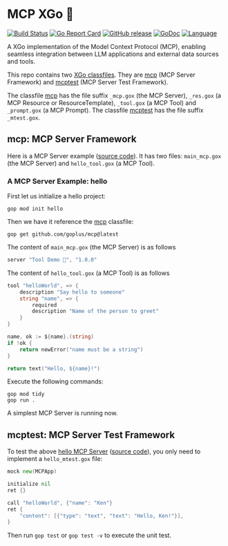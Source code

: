 MCP XGo 🚀
=====

[![Build Status](https://github.com/goplus/mcp/actions/workflows/go.yml/badge.svg)](https://github.com/goplus/mcp/actions/workflows/go.yml)
[![Go Report Card](https://goreportcard.com/badge/github.com/goplus/mcp)](https://goreportcard.com/report/github.com/goplus/mcp)
[![GitHub release](https://img.shields.io/github/v/tag/goplus/mcp.svg?label=release)](https://github.com/goplus/mcp/releases)
[![GoDoc](https://pkg.go.dev/badge/github.com/goplus/mcp.svg)](https://pkg.go.dev/github.com/goplus/mcp)
[![Language](https://img.shields.io/badge/language-XGo-blue.svg)](https://github.com/goplus/gop)
<!--
[![Coverage Status](https://codecov.io/gh/goplus/mcp/branch/main/graph/badge.svg)](https://codecov.io/gh/goplus/mcp)
-->

A XGo implementation of the Model Context Protocol (MCP), enabling seamless integration between LLM applications and external data sources and tools.

This repo contains two [XGo classfiles](https://github.com/goplus/gop/blob/main/doc/classfile.md). They are [mcp](#mcp-mcp-server-framework) (MCP Server Framework) and [mcptest](#mcptest-mcp-server-test-framework) (MCP Server Test Framework).

The classfile [mcp](#mcp-mcp-server-framework) has the file suffix `_mcp.gox` (the MCP Server), `_res.gox` (a MCP Resource or ResourceTemplate), `_tool.gox` (a MCP Tool) and `_prompt.gox` (a MCP Prompt). The classfile [mcptest](#mcptest-mcp-server-test-framework) has the file suffix `_mtest.gox`.

## mcp: MCP Server Framework

Here is a MCP Server example ([source code](demo/hello)). It has two files: `main_mcp.gox` (the MCP Server) and `hello_tool.gox` (a MCP Tool).

### A MCP Server Example: hello

First let us initialize a hello project:

```
gop mod init hello
```

Then we have it reference the [mcp](https://pkg.go.dev/github.com/goplus/mcp) classfile:

```
gop get github.com/goplus/mcp@latest
```

The content of `main_mcp.gox` (the MCP Server) is as follows

```go
server "Tool Demo 🚀", "1.0.0"
```

The content of `hello_tool.gox` (a MCP Tool) is as follows

```go
tool "helloWorld", => {
	description "Say hello to someone"
	string "name", => {
		required
		description "Name of the person to greet"
	}
}

name, ok := ${name}.(string)
if !ok {
	return newError("name must be a string")
}

return text("Hello, ${name}!")
```

Execute the following commands:

```
gop mod tidy
gop run .
```

A simplest MCP Server is running now.

## mcptest: MCP Server Test Framework

To test the above [hello MCP Server](#a-mcp-server-example-hello) ([source code](demo/hello)), you only need to implement a `hello_mtest.gox` file:

```go
mock new(MCPApp)

initialize nil
ret {}

call "helloWorld", {"name": "Ken"}
ret {
	"content": [{"type": "text", "text": "Hello, Ken!"}],
}
```

Then run `gop test` or `gop test -v` to execute the unit test.
